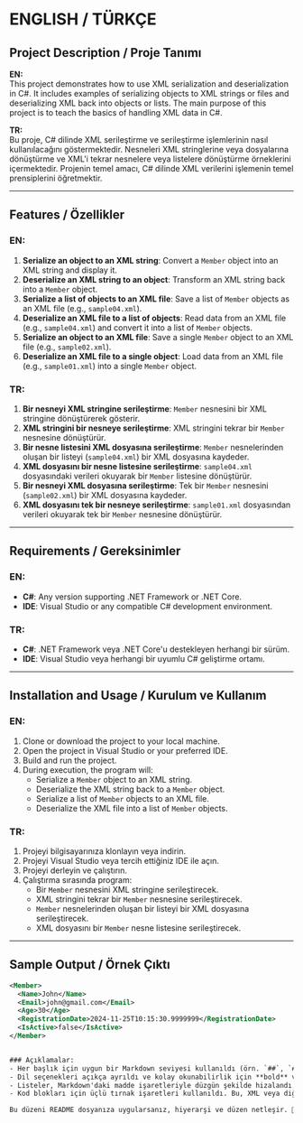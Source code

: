 # ENGLISH / TÜRKÇE

## Project Description / Proje Tanımı

**EN:**  
This project demonstrates how to use XML serialization and deserialization in C#. It includes examples of serializing objects to XML strings or files and deserializing XML back into objects or lists. The main purpose of this project is to teach the basics of handling XML data in C#.

**TR:**  
Bu proje, C# dilinde XML serileştirme ve serileştirme işlemlerinin nasıl kullanılacağını göstermektedir. Nesneleri XML stringlerine veya dosyalarına dönüştürme ve XML'i tekrar nesnelere veya listelere dönüştürme örneklerini içermektedir. Projenin temel amacı, C# dilinde XML verilerini işlemenin temel prensiplerini öğretmektir.

---

## Features / Özellikler

### EN:
1. **Serialize an object to an XML string**: Convert a `Member` object into an XML string and display it.  
2. **Deserialize an XML string to an object**: Transform an XML string back into a `Member` object.  
3. **Serialize a list of objects to an XML file**: Save a list of `Member` objects as an XML file (e.g., `sample04.xml`).  
4. **Deserialize an XML file to a list of objects**: Read data from an XML file (e.g., `sample04.xml`) and convert it into a list of `Member` objects.  
5. **Serialize an object to an XML file**: Save a single `Member` object to an XML file (e.g., `sample02.xml`).  
6. **Deserialize an XML file to a single object**: Load data from an XML file (e.g., `sample01.xml`) into a single `Member` object.  

### TR:
1. **Bir nesneyi XML stringine serileştirme**: `Member` nesnesini bir XML stringine dönüştürerek gösterir.  
2. **XML stringini bir nesneye serileştirme**: XML stringini tekrar bir `Member` nesnesine dönüştürür.  
3. **Bir nesne listesini XML dosyasına serileştirme**: `Member` nesnelerinden oluşan bir listeyi (`sample04.xml`) bir XML dosyasına kaydeder.  
4. **XML dosyasını bir nesne listesine serileştirme**: `sample04.xml` dosyasındaki verileri okuyarak bir `Member` listesine dönüştürür.  
5. **Bir nesneyi XML dosyasına serileştirme**: Tek bir `Member` nesnesini (`sample02.xml`) bir XML dosyasına kaydeder.  
6. **XML dosyasını tek bir nesneye serileştirme**: `sample01.xml` dosyasından verileri okuyarak tek bir `Member` nesnesine dönüştürür.  

---

## Requirements / Gereksinimler

### EN:
- **C#**: Any version supporting .NET Framework or .NET Core.  
- **IDE**: Visual Studio or any compatible C# development environment.  

### TR:
- **C#**: .NET Framework veya .NET Core'u destekleyen herhangi bir sürüm.  
- **IDE**: Visual Studio veya herhangi bir uyumlu C# geliştirme ortamı.  

---

## Installation and Usage / Kurulum ve Kullanım

### EN:
1. Clone or download the project to your local machine.  
2. Open the project in Visual Studio or your preferred IDE.  
3. Build and run the project.  
4. During execution, the program will:  
   - Serialize a `Member` object to an XML string.  
   - Deserialize the XML string back to a `Member` object.  
   - Serialize a list of `Member` objects to an XML file.  
   - Deserialize the XML file into a list of `Member` objects.  

### TR:
1. Projeyi bilgisayarınıza klonlayın veya indirin.  
2. Projeyi Visual Studio veya tercih ettiğiniz IDE ile açın.  
3. Projeyi derleyin ve çalıştırın.  
4. Çalıştırma sırasında program:  
   - Bir `Member` nesnesini XML stringine serileştirecek.  
   - XML stringini tekrar bir `Member` nesnesine serileştirecek.  
   - `Member` nesnelerinden oluşan bir listeyi bir XML dosyasına serileştirecek.  
   - XML dosyasını bir `Member` nesne listesine serileştirecek.  

---

## Sample Output / Örnek Çıktı

```xml
<Member>
  <Name>John</Name>
  <Email>john@gmail.com</Email>
  <Age>30</Age>
  <RegistrationDate>2024-11-25T10:15:30.9999999</RegistrationDate>
  <IsActive>false</IsActive>
</Member>


### Açıklamalar:
- Her başlık için uygun bir Markdown seviyesi kullanıldı (örn. `##`, `###`).
- Dil seçenekleri açıkça ayrıldı ve kolay okunabilirlik için **bold** veya **italik** gibi basit vurgulamalar eklendi.
- Listeler, Markdown'daki madde işaretleriyle düzgün şekilde hizalandı.
- Kod blokları için üçlü tırnak işaretleri kullanıldı. Bu, XML veya diğer kod örneklerinin düzgün görünmesini sağlar.

Bu düzeni README dosyanıza uygularsanız, hiyerarşi ve düzen netleşir. 🎉

